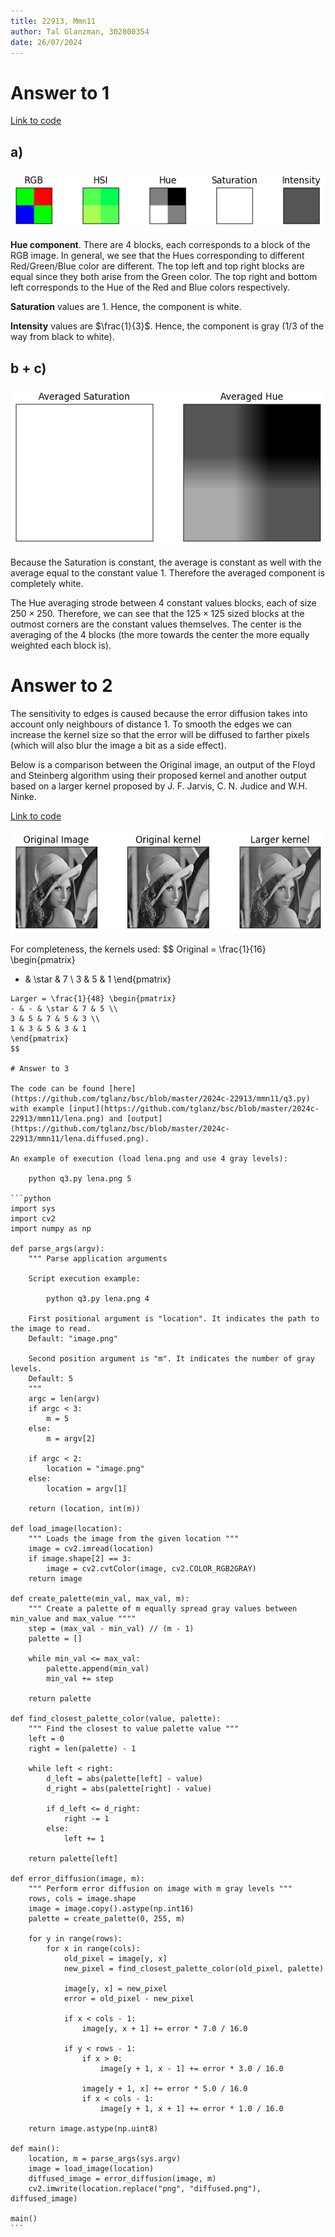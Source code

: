 ```yaml
---
title: 22913, Mmn11
author: Tal Glanzman, 302800354
date: 26/07/2024
---
```


# Answer to 1

[Link to code](https://github.com/tglanz/bsc/blob/master/2024c-22913/mmn11/q1.ipynb)

## a)

![hsi](./q1-hsi.png)

**Hue component**. There are 4 blocks, each corresponds to a block of the RGB image. In general, we see that the Hues corresponding to different Red/Green/Blue color are different. The top left and top right blocks are equal since they both arise from the Green color. The top right and bottom left corresponds to the Hue of the Red and Blue colors respectively.

**Saturation** values are $1$. Hence, the component is white.

**Intensity** values are $\frac{1}{3}$. Hence, the component is gray ($1/3$ of the way from black to white).

## b + c)

![averaged](./q1-averaged.png)

Because the Saturation is constant, the average is constant as well with the average equal to the constant value $1$. Therefore the averaged component is completely white.

The Hue averaging strode between 4 constant values blocks, each of size $250 \times 250$. Therefore, we can see that the $125 \times 125$ sized blocks at the outmost corners are the constant values themselves. The center is the averaging of the 4 blocks (the more towards the center the more equally weighted each block is).

# Answer to 2

The sensitivity to edges is caused because the error diffusion takes into account only neighbours of distance 1. To smooth the edges we can increase the kernel size so that the error will be diffused to farther pixels (which will also blur the image a bit as a side effect).

Below is a comparison between the Original image, an output of the Floyd and Steinberg algorithm using their proposed kernel and another output based on a larger kernel proposed by J. F. Jarvis, C. N. Judice and W.H. Ninke.

[Link to code](https://github.com/tglanz/bsc/blob/master/2024c-22913/mmn11/q2.ipynb)

![error diffusion](./q2.png)

For completeness, the kernels used:
$$
Original = \frac{1}{16} \begin{pmatrix}
- & \star & 7 \\
3 & 5 & 1
\end{pmatrix}
~~~~~~
Larger = \frac{1}{48} \begin{pmatrix}
- & - & \star & 7 & 5 \\
3 & 5 & 7 & 5 & 3 \\
1 & 3 & 5 & 3 & 1
\end{pmatrix}
$$

# Answer to 3

The code can be found [here](https://github.com/tglanz/bsc/blob/master/2024c-22913/mmn11/q3.py) with example [input](https://github.com/tglanz/bsc/blob/master/2024c-22913/mmn11/lena.png) and [output](https://github.com/tglanz/bsc/blob/master/2024c-22913/mmn11/lena.diffused.png).

An example of execution (load lena.png and use 4 gray levels):

    python q3.py lena.png 5

```python
import sys
import cv2
import numpy as np

def parse_args(argv):
    """ Parse application arguments

    Script execution example:

        python q3.py lena.png 4

    First positional argument is "location". It indicates the path to the image to read.
    Default: "image.png"

    Second position argument is "m". It indicates the number of gray levels.
    Default: 5
    """
    argc = len(argv)
    if argc < 3:
        m = 5
    else:
        m = argv[2]

    if argc < 2:
        location = "image.png"
    else:
        location = argv[1]

    return (location, int(m))

def load_image(location):
    """ Loads the image from the given location """
    image = cv2.imread(location)
    if image.shape[2] == 3:
        image = cv2.cvtColor(image, cv2.COLOR_RGB2GRAY)
    return image

def create_palette(min_val, max_val, m):
    """ Create a palette of m equally spread gray values between min_value and max_value """"
    step = (max_val - min_val) // (m - 1)
    palette = []

    while min_val <= max_val:
        palette.append(min_val)
        min_val += step
    
    return palette

def find_closest_palette_color(value, palette):
    """ Find the closest to value palette value """
    left = 0
    right = len(palette) - 1

    while left < right:
        d_left = abs(palette[left] - value)
        d_right = abs(palette[right] - value)

        if d_left <= d_right:
            right -= 1
        else:
            left += 1
    
    return palette[left]

def error_diffusion(image, m):
    """ Perform error diffusion on image with m gray levels """
    rows, cols = image.shape
    image = image.copy().astype(np.int16)
    palette = create_palette(0, 255, m)

    for y in range(rows):
        for x in range(cols):
            old_pixel = image[y, x]
            new_pixel = find_closest_palette_color(old_pixel, palette)

            image[y, x] = new_pixel
            error = old_pixel - new_pixel
            
            if x < cols - 1:
                image[y, x + 1] += error * 7.0 / 16.0

            if y < rows - 1:
                if x > 0:
                    image[y + 1, x - 1] += error * 3.0 / 16.0

                image[y + 1, x] += error * 5.0 / 16.0
                if x < cols - 1:
                    image[y + 1, x + 1] += error * 1.0 / 16.0

    return image.astype(np.uint8)

def main():
    location, m = parse_args(sys.argv)
    image = load_image(location)
    diffused_image = error_diffusion(image, m)
    cv2.imwrite(location.replace("png", "diffused.png"), diffused_image)

main()
```